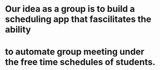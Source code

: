 # Our idea as a group is to build a scheduling app that fascilitates the ability
# to automate group meeting under the free time schedules of students.
